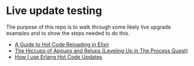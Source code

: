 # Live update testing

The purpose of this repo is to walk through some likely live upgrade examples and to show the steps needed to do this.

* [A Guide to Hot Code Reloading in Elixir](https://blog.appsignal.com/2021/07/27/a-guide-to-hot-code-reloading-in-elixir.html)
* [The Hiccups of Appups and Relups (Leveling Up in The Process Quest)](https://learnyousomeerlang.com/relups)
* [How I use Erlang Hot Code Updates](https://underjord.io/how-i-use-erlang-hot-code-updates.html)
